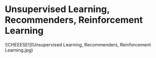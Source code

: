 # Unsupervised Learning, Recommenders, Reinforcement Learning
![CHEEESE!](Unsupervised Learning, Recommenders, Reinforcement Learning.jpg)
